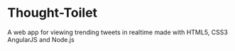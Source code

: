 Thought-Toilet
==============

A web app for viewing trending tweets in realtime made with HTML5, CSS3 AngularJS and Node.js
